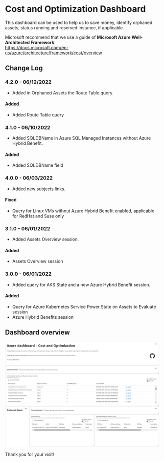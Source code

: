 # **Cost and Optimization Dashboard**

This dashboard can be used to help us to save money, identify orphaned assets, status running and reserved instance, if applicable.

Microsoft recommend that we use a guide of **Microsoft Azure Well-Architected Framework**</br>
https://docs.microsoft.com/en-us/azure/architecture/framework/cost/overview

## Change Log

### 4.2.0 - 06/12/2022
- Added in Orphaned Assets the Route Table query.
#### Added
- Added Route Table query

### 4.1.0 - 06/10/2022
- Added SQLDBName in Azure SQL Managed Instances without Azure Hybrid Benefit.
#### Added
- Added SQLDBName field

### 4.0.0 - 06/03/2022
- Added new subjects links.
#### Fixed
- Query for Linux VMs without Azure Hybrid Benefit enabled, applicable for RedHat and Suse only

### 3.1.0 - 06/01/2022
- Added Assets Overview session.
#### Added
- Assets Overview session

### 3.0.0 - 06/01/2022
- Added query for AKS State and a new Azure Hybrid Benefit session.
#### Added
- Query for Azure Kubernetes Service Power State on Assets to Evaluate session
- Azure Hybrid Benefits session

## Dashboard overview

![[CostandOptimizationImage_Part1.png](./images/CostandOptimizationImage_Part1.png "CostandOptimizationImage_Part1.png")](./images/CostandOptimizationImage_Part1.png)

Thank you for your visit!
